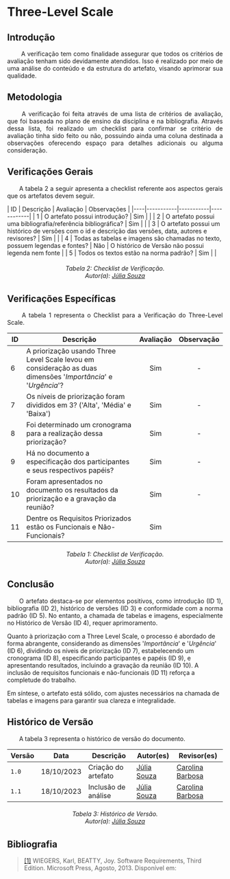 # **Three-Level Scale**

## **Introdução**
<p align="justify">
&emsp;&emsp; A verificação tem como finalidade assegurar que todos os critérios de avaliação tenham sido devidamente atendidos. Isso é realizado por meio de uma análise do conteúdo e da estrutura do artefato, visando aprimorar sua qualidade.
</p>

## **Metodologia**
<p align="justify">
&emsp;&emsp; A verificação foi feita através de uma lista de critérios de avaliação, que foi baseada no plano de ensino da disciplina e na bibliografia. Através dessa lista, foi realizado um checklist para confirmar se  critério de avaliação tinha sido feito ou não, possuindo ainda uma coluna destinada a observações oferecendo espaço para detalhes adicionais ou alguma consideração.
</p>



## **Verificações Gerais**
<p align="justify"> 
&emsp;&emsp;A tabela 2 a seguir apresenta a checklist referente aos aspectos gerais que os artefatos devem seguir.
</p>
| ID | Descrição | Avaliação | Observações |
|----|-----------|-----------|------------|
| 1  | O artefato possui introdução? | Sim | |
| 2  | O artefato possui uma bibliografia/referência bibliográfica? | Sim | |
| 3  | O artefato possui um histórico de versões com o id e descrição das versões, data, autores e revisores? | Sim | |
| 4  | Todas as tabelas e imagens são chamadas no texto, possuem legendas e fontes? | Não | O histórico de Versão não possui legenda nem fonte |
| 5  | Todos os textos estão na norma padrão? | Sim | |



<h6 align="center"> Tabela 2: Checklist de Verificação.
<br> Autor(a): <a href="https://github.com/JuliaSSouza">Júlia Souza</a></h6>

## **Verificações Específicas**
<p align="justify">
&emsp;&emsp; A tabela 1 representa o Checklist para a Verificação do Three-Level Scale.
</p>

| ID  | Descrição                                                                                                                                                                                                                                            | Avaliação | Observação |
| --  | ---------------------------------------------------------------------------------------------------------------------------------------------------------------------------------------------------------------------------------------------------- | :-------: | :--------: |
| 6  | A priorização usando Three Level Scale levou em consideração as duas dimensões '_Importância_' e '_Urgência_'?                                                                                                                                                                     |     Sim    |     -      |
| 7  | Os níveis de priorização foram divididos em 3? ('Alta', 'Média' e 'Baixa')                                                                                                                                                                           |     Sim     |     -      |
| 8  | Foi determinado um cronograma para a realização dessa priorização?                                                                                                                                                                      |     Sim    |     -      |
| 9  | Há no documento a especificação dos participantes e seus respectivos papéis?                                                                                                                                                                         |     Sim    |     -      |
| 10  | Foram apresentados no documento os resultados da priorização e a gravação da reunião?                                                                                                                                                                |     Sim    |     -      |
| 11  | Dentre os Requisitos Priorizados estão os Funcionais e Não-Funcionais?    |     Sim     |         |     -      |


<h6 align="center"> Tabela 1: Checklist de Verificação.
<br> Autor(a): <a href="https://github.com/JuliaSSouza">Júlia Souza</a></h6>


## **Conclusão**
<p align="justify">
&emsp;&emsp;O artefato destaca-se por elementos positivos, como introdução (ID 1), bibliografia (ID 2), histórico de versões (ID 3) e conformidade com a norma padrão (ID 5). No entanto, a chamada de tabelas e imagens, especialmente no Histórico de Versão (ID 4), requer aprimoramento.

Quanto à priorização com a Three Level Scale, o processo é abordado de forma abrangente, considerando as dimensões '_Importância_' e '_Urgência_' (ID 6), dividindo os níveis de priorização (ID 7), estabelecendo um cronograma (ID 8), especificando participantes e papéis (ID 9), e apresentando resultados, incluindo a gravação da reunião (ID 10). A inclusão de requisitos funcionais e não-funcionais (ID 11) reforça a completude do trabalho.

Em síntese, o artefato está sólido, com ajustes necessários na chamada de tabelas e imagens para garantir sua clareza e integralidade.
</p>




## **Histórico de Versão**
<p align="justify">
&emsp;&emsp;A tabela 3  representa o histórico de versão do documento.
</p>

| Versão | Data       | Descrição           | Autor(es)                                                                                           | Revisor(es)                                     |
|--------|------------|---------------------|-----------------------------------------------------------------------------------------------------|-------------------------------------------------|
| `1.0`  | 18/10/2023 | Criação do artefato | [Júlia Souza](https://github.com/JuliaSSouza) | [Carolina Barbosa](https://github.com/CarolinaBarb) |
| `1.1`  | 18/10/2023 | Inclusão de análise | [Júlia Souza](https://github.com/JuliaSSouza) | [Carolina Barbosa](https://github.com/CarolinaBarb) |


<h6 align="center"> Tabela 3: Histórico de Versão.
<br> Autor(a): <a href="https://github.com/JuliaSSouza">Júlia Souza</a></h6>

## **Bibliografia**

> <a href="https://aprender3.unb.br/pluginfile.php/2692778/mod_resource/content/2/PriorizaA%CC%83%C2%A7A%CC%83%C2%A3o%20de%20Req.pdf">[1]</a> WIEGERS, Karl, BEATTY, Joy. Software Requirements, Third Edition. Microsoft Press, Agosto, 2013. Disponível em:
